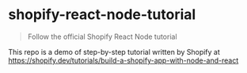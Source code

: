 # shopify-react-node-tutorial

> Follow the official Shopify React Node tutorial

This repo is a demo of step-by-step tutorial written by Shopify at https://shopify.dev/tutorials/build-a-shopify-app-with-node-and-react